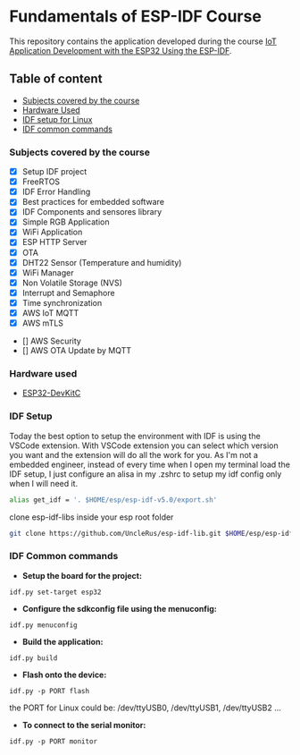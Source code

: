 # Fundamentals of ESP-IDF Course

This repository contains the application developed during the course [IoT Application Development with the ESP32 Using the ESP-IDF](https://www.udemy.com/course/iot-application-development-with-the-esp32-using-the-esp-idf/).

## Table of content
  - [Subjects covered by the course](#subjects-covered-by-the-course)
  - [Hardware Used](#hardware-used)
  - [IDF setup for Linux](#idf-setup)
  - [IDF common commands](#idf-common-commands)

### Subjects covered by the course

- [x] Setup IDF project
- [x] FreeRTOS
- [x] IDF Error Handling
- [x] Best practices for embedded software
- [x] IDF Components and sensores library
- [x] Simple RGB Application
- [x] WiFi Application
- [x] ESP HTTP Server
- [x] OTA
- [x] DHT22 Sensor (Temperature and humidity)
- [x] WiFi Manager
- [x] Non Volatile Storage (NVS)
- [x] Interrupt and Semaphore
- [x] Time synchronization
- [x] AWS IoT MQTT
- [x] AWS mTLS
- [] AWS Security
- [] AWS OTA Update by MQTT

### Hardware used

- [ESP32-DevKitC](https://docs.espressif.com/projects/esp-idf/en/latest/esp32/hw-reference/esp32/get-started-devkitc.html)

### IDF Setup

Today the best option to setup the environment with IDF is using the VSCode extension. With VSCode extension you can select which version you want and the extension will do all the work for you. As I'm not a embedded engineer, instead of every time when I open my terminal load the IDF setup, I just configure an alisa in my .zshrc to setup my idf config only when I will need it. 

```bash
alias get_idf = '. $HOME/esp/esp-idf-v5.0/export.sh'
```

clone esp-idf-libs inside your esp root folder 

```bash
git clone https://github.com/UncleRus/esp-idf-lib.git $HOME/esp/esp-idf-lib
```

### IDF Common commands

- **Setup the board for the project:**

```
idf.py set-target esp32
```

- **Configure the sdkconfig file using the menuconfig:**

```
idf.py menuconfig
```

- **Build the application:**

```
idf.py build
```

- **Flash onto the device:**

```
idf.py -p PORT flash
```

the PORT for Linux could be: /dev/ttyUSB0, /dev/ttyUSB1, /dev/ttyUSB2 ...


- **To connect to the serial monitor:**

```
idf.py -p PORT monitor
```